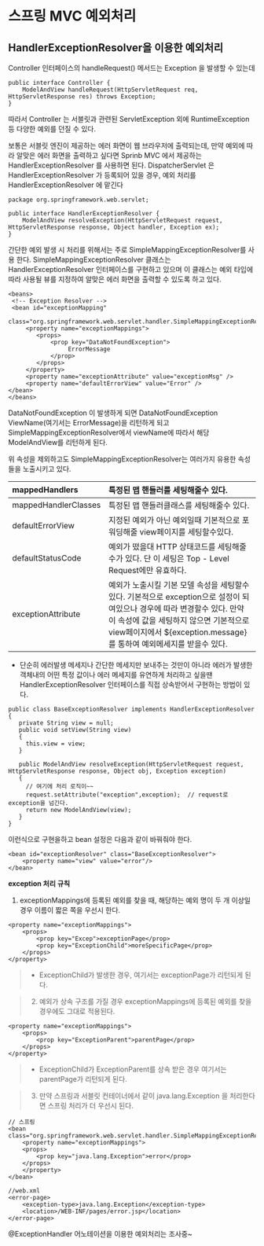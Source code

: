 # 스프링 MVC 예외처리 #
## HandlerExceptionResolver을 이용한 예외처리 ##

Controller 인터페이스의 handleRequest() 메서드는 Exception 을 발생할 수 있는데

```
public interface Controller {
    ModelAndView handleRequest(HttpServletRequest req, HttpServletResponse res) throws Exception;
}
```

따라서 Controller 는 서블릿과 관련된 ServletException 외에 RuntimeException 등 다양한 예외를 던질 수 있다.

보통은 서블릿 엔진이 제공하는 에러 화면이 웹 브라우저에 출력되는데, 만약 예외에 따라 알맞은 에러 화면을 출력하고 싶다면 Sprinb MVC 에서 제공하는 HandlerExceptionResolver 를 사용하면 된다. DispatcherServlet 은 HandlerExceptionResolver 가 등록되어 있을 경우, 예외 처리를 HandlerExceptionResolver 에 맡긴다


```
package org.springframework.web.servlet;

public interface HandlerExceptionResolver {
    ModelAndView resolveException(HttpServletRequest request, HttpServletResponse response, Object handler, Exception ex);
}
```


간단한 예외 발생 시 처리를 위해서는 주로 SimpleMappingExceptionResolver를 사용 한다. SimpleMappingExceptionResolver 클래스는 HandlerExceptionResolver 인터페이스를 구현하고 있으며 이 클래스는 예외 타입에 따라 사용될 뷰를 지정하여 알맞은 에러 화면을 출력할 수 있도록 하고 있다.

```
<beans>
 <!-- Exception Resolver -->
 <bean id="exceptionMapping"
  class="org.springframework.web.servlet.handler.SimpleMappingExceptionResolver">
     <property name="exceptionMappings">
        <props>
            <prop key="DataNotFoundException">
                 ErrorMessage
            </prop>
        </props>
     </property>
     <property name="exceptionAttribute" value="exceptionMsg" />
     <property name="defaultErrorView" value="Error" />
</bean>
</beans>
```


DataNotFoundException 이 발생하게 되면 DataNotFoundException ViewName(여기서는 ErrorMessage)을 리턴하게 되고 SimpleMappingExceptionResolver에서 viewName에 따라서 해당 ModelAndView를 리턴하게 된다.

위 속성을 제외하고도 SimpleMappingExceptionResolver는 여러가지 유용한 속성들을 노출시키고 있다.

| mappedHandlers | 특정된 맵 핸들러를 세팅해줄수 있다.|
|:---------------|:--------------------------------------------------|
| mappedHandlerClasses | 특정된 맵 핸들러클래스를 세팅해줄수 있다.|
| defaultErrorView | 지정된 예외가 아닌 예외일때 기본적으로 포워딩해줄 view페이지를 세팅할수있다.|
| defaultStatusCode | 예외가 떴을대 HTTP 상태코드를 세팅해줄수가 있다. 단 이 세팅은 Top - Level Request에만 유효하다.|
| exceptionAttribute | 예외가 노출시킬 기본 모델 속성을 세팅할수 있다. 기본적으로 exception으로 설정이 되여있으나 경우에 따라 변경할수 있다. 만약 이 속성에 값을 세팅하지 않으면 기본적으로 view페이지에서 ${exception.message}를 통하여 예외메세지를 받을수 있다.|


- 단순히 에러발생 메세지나 간단한 메세지만 보내주는 것만이 아니라 에러가 발생한 객체내의 어떤 특정 값이나 에러 메세지를 유연하게 처리하고 싶을땐 HandlerExceptionResolver 인터페이스를 직접 상속받어서 구현하는 방법이 있다.
```
public class BaseExceptionResolver implements HandlerExceptionResolver 
{
   private String view = null;
   public void setView(String view) 
   {
     this.view = view;
   }
  
   public ModelAndView resolveException(HttpServletRequest request, HttpServletResponse response, Object obj, Exception exception) 
   {
     // 여기에 처리 로직이~~
     request.setAttribute("exception",exception);  // request로 exception을 넘긴다.
     return new ModelAndView(view);
   }
}
```

이런식으로 구현을하고 bean 설정은 다음과 같이 바꿔줘야 한다.
```
<bean id="exceptionResolver" class="BaseExceptionResolver">
    <property name="view" value="error"/>
</bean>
```


**exception 처리 규칙**
  1. exceptionMappings에 등록된 예외를 찾을 때, 해당하는 예외 명이 두 개 이상일 경우 이름이 짧은 쪽을 우선시 한다.
```
<property name="exceptionMappings">
    <props>
        <prop key="Excep">exceptionPage</prop>
        <prop key="ExceptionChild">moreSpecificPage</prop>
    </props>
</property>
```
> - ExceptionChild가 발생한 경우, 여기서는 exceptionPage가 리턴되게 된다.

> 2. 예외가 상속 구조를 가질 경우 exceptionMappings에 등록된 예외를 찾을 경우에도 그대로 적용된다.
```
<property name="exceptionMappings">
    <props>
        <prop key="ExceptionParent">parentPage</prop>
    </props>
</property>
```
> - ExceptionChild가 ExceptionParent를 상속 받은 경우 여기서는 parentPage가 리턴되게 된다.

> 3. 만약 스프링과 서블릿 컨테이너에서 같이 java.lang.Exception 을 처리한다면 스프링 처리가 더 우선시 된다.
```
// 스프링 
<bean class="org.springframework.web.servlet.handler.SimpleMappingExceptionResolver">
	<property name="exceptionMappings">
	<props>
		<prop key="java.lang.Exception">error</prop>
	</props>
	</property>
</bean>

//web.xml
<error-page>
    <exception-type>java.lang.Exception</exception-type>
	<location>/WEB-INF/pages/error.jsp</location>
</error-page>
```

@ExceptionHandler 어노테이션을 이용한 예외처리는 조사중~